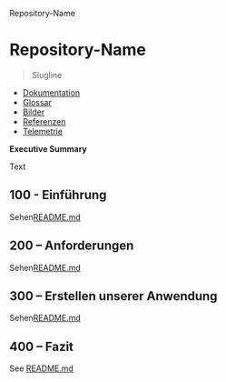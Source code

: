 Repository-Name

# Repository-Name

> Slugline

-   [Dokumentation](./DOCUMENTATION.md)
-   [Glossar](./GLOSSARY.md)
-   [Bilder](./IMAGES.md)
-   [Referenzen](./REFERENCES.md)
-   [Telemetrie](./TELEMETRY.md)

**Executive Summary**

Text

## 100 - Einführung

Sehen[README.md](./100/README.md)

## 200 – Anforderungen

Sehen[README.md](./200/README.md)

## 300 – Erstellen unserer Anwendung

Sehen[README.md](./300/README.md)

## 400 – Fazit

See [README.md](./400/README.md)
